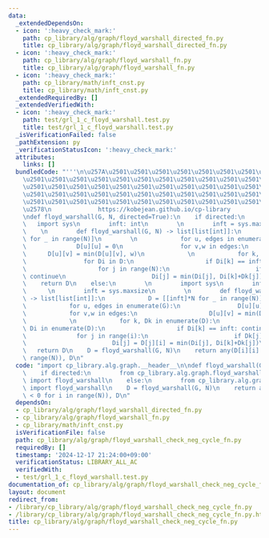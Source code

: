 ```yaml
---
data:
  _extendedDependsOn:
  - icon: ':heavy_check_mark:'
    path: cp_library/alg/graph/floyd_warshall_directed_fn.py
    title: cp_library/alg/graph/floyd_warshall_directed_fn.py
  - icon: ':heavy_check_mark:'
    path: cp_library/alg/graph/floyd_warshall_fn.py
    title: cp_library/alg/graph/floyd_warshall_fn.py
  - icon: ':heavy_check_mark:'
    path: cp_library/math/inft_cnst.py
    title: cp_library/math/inft_cnst.py
  _extendedRequiredBy: []
  _extendedVerifiedWith:
  - icon: ':heavy_check_mark:'
    path: test/grl_1_c_floyd_warshall.test.py
    title: test/grl_1_c_floyd_warshall.test.py
  _isVerificationFailed: false
  _pathExtension: py
  _verificationStatusIcon: ':heavy_check_mark:'
  attributes:
    links: []
  bundledCode: "'''\n\u257A\u2501\u2501\u2501\u2501\u2501\u2501\u2501\u2501\u2501\u2501\
    \u2501\u2501\u2501\u2501\u2501\u2501\u2501\u2501\u2501\u2501\u2501\u2501\u2501\
    \u2501\u2501\u2501\u2501\u2501\u2501\u2501\u2501\u2501\u2501\u2501\u2501\u2501\
    \u2501\u2501\u2501\u2501\u2501\u2501\u2501\u2501\u2501\u2501\u2501\u2501\u2501\
    \u2501\u2501\u2501\u2501\u2501\u2501\u2501\u2501\u2501\u2501\u2501\u2501\u2501\
    \u2578\n             https://kobejean.github.io/cp-library               \n'''\n\
    \ndef floyd_warshall(G, N, directed=True):\n    if directed:\n        \n     \
    \   import sys\n        inft: int\n        \n        inft = sys.maxsize\n    \
    \    \n        def floyd_warshall(G, N) -> list[list[int]]:\n            D = [[inft]*N\
    \ for _ in range(N)]\n        \n            for u, edges in enumerate(G):\n  \
    \              D[u][u] = 0\n                for v,w in edges:\n              \
    \      D[u][v] = min(D[u][v], w)\n            \n            for k, Dk in enumerate(D):\n\
    \                for Di in D:\n                    if Di[k] == inft: continue\n\
    \                    for j in range(N):\n                        if Dk[j] == inft:\
    \ continue\n                        Di[j] = min(Di[j], Di[k]+Dk[j])\n        \
    \    return D\n    else:\n        \n        import sys\n        inft: int\n  \
    \      \n        inft = sys.maxsize\n        \n        def floyd_warshall(G, N)\
    \ -> list[list[int]]:\n            D = [[inft]*N for _ in range(N)]\n        \n\
    \            for u, edges in enumerate(G):\n                D[u][u] = 0\n    \
    \            for v,w in edges:\n                    D[u][v] = min(D[u][v], w)\n\
    \            \n            for k, Dk in enumerate(D):\n                for i,\
    \ Di in enumerate(D):\n                    if Di[k] == inft: continue\n      \
    \              for j in range(i):\n                        if Dk[j] == inft: continue\n\
    \                        Di[j] = D[j][i] = min(Di[j], Di[k]+Dk[j])\n         \
    \   return D\n    D = floyd_warshall(G, N)\n    return any(D[i][i] < 0 for i in\
    \ range(N)), D\n"
  code: "import cp_library.alg.graph.__header__\n\ndef floyd_warshall(G, N, directed=True):\n\
    \    if directed:\n        from cp_library.alg.graph.floyd_warshall_directed_fn\
    \ import floyd_warshall\n    else:\n        from cp_library.alg.graph.floyd_warshall_fn\
    \ import floyd_warshall\n    D = floyd_warshall(G, N)\n    return any(D[i][i]\
    \ < 0 for i in range(N)), D\n"
  dependsOn:
  - cp_library/alg/graph/floyd_warshall_directed_fn.py
  - cp_library/alg/graph/floyd_warshall_fn.py
  - cp_library/math/inft_cnst.py
  isVerificationFile: false
  path: cp_library/alg/graph/floyd_warshall_check_neg_cycle_fn.py
  requiredBy: []
  timestamp: '2024-12-17 21:24:00+09:00'
  verificationStatus: LIBRARY_ALL_AC
  verifiedWith:
  - test/grl_1_c_floyd_warshall.test.py
documentation_of: cp_library/alg/graph/floyd_warshall_check_neg_cycle_fn.py
layout: document
redirect_from:
- /library/cp_library/alg/graph/floyd_warshall_check_neg_cycle_fn.py
- /library/cp_library/alg/graph/floyd_warshall_check_neg_cycle_fn.py.html
title: cp_library/alg/graph/floyd_warshall_check_neg_cycle_fn.py
---
```

